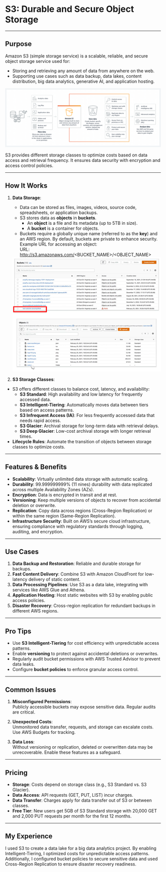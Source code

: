 # S3: Durable and Secure Object Storage  

---

## **Purpose**  

Amazon S3 (simple storage service) is a scalable, reliable, and secure object storage service used for:  
- Storing and retrieving any amount of data from anywhere on the web.  
- Supporting use cases such as data backup, data lakes, content distribution, big data analytics, generative AI, and application hosting.  

![S3 Overview](Assets/s3.png)  

S3 provides different storage classes to optimize costs based on data access and retrieval frequency. It ensures data security with encryption and access control policies.  

---

## **How It Works**  

1. **Data Storage**:  
   - Data can be stored as files, images, videos, source code, spreadsheets, or application backups.  
   - S3 stores data as **objects** in **buckets**.  
     - An **object** is a file and its metadata (up to 5TB in size).  
     - A **bucket** is a container for objects.  
   - Buckets require a globally unique name (referred to as the **key**) and an AWS region. By default, buckets are private to enhance security.  
   Example URL for accessing an object:  
URL: http://s3.amazonaws.com/<BUCKET_NAME>/<OBJECT_NAME>


   <img src="Assets\s31.png" alt="s31" width="500">
 
2. **S3 Storage Classes**:  
- S3 offers different classes to balance cost, latency, and availability:  
  - **S3 Standard**: High availability and low latency for frequently accessed data.  
  - **S3 Intelligent-Tiering**: Automatically moves data between tiers based on access patterns.  
  - **S3 Infrequent Access (IA)**: For less frequently accessed data that needs rapid access.  
  - **S3 Glacier**: Archival storage for long-term data with retrieval delays.  
  - **S3 Deep Glacier**: Low-cost archival storage with longer retrieval times.  
- **Lifecycle Rules**: Automate the transition of objects between storage classes to optimize costs.  


---

## **Features & Benefits**  

- **Scalability**: Virtually unlimited data storage with automatic scaling.  
- **Durability**: 99.999999999% (11 nines) durability with data replicated across multiple Availability Zones (AZs).  
- **Encryption**: Data is encrypted in transit and at rest.  
- **Versioning**: Keep multiple versions of objects to recover from accidental deletion or overwrite.  
- **Replication**: Copy data across regions (Cross-Region Replication) or within the same region (Same-Region Replication).  
- **Infrastructure Security**: Built on AWS’s secure cloud infrastructure, ensuring compliance with regulatory standards through logging, auditing, and encryption.  


---

## **Use Cases**  

1. **Data Backup and Restoration**: Reliable and durable storage for backups.  
2. **Fast Content Delivery**: Combine S3 with Amazon CloudFront for low-latency delivery of static content.  
3. **Data Processing Pipelines**: Use S3 as a data lake, integrating with services like AWS Glue and Athena.  
4. **Application Hosting**: Host static websites with S3 by enabling public access policies.  
5. **Disaster Recovery**: Cross-region replication for redundant backups in different AWS regions.  

---

## **Pro Tips**  

- Use **S3 Intelligent-Tiering** for cost efficiency with unpredictable access patterns.  
- Enable **versioning** to protect against accidental deletions or overwrites.  
- Regularly audit bucket permissions with AWS Trusted Advisor to prevent data leaks.  
- Configure **bucket policies** to enforce granular access control.  

---

## **Common Issues**  

1. **Misconfigured Permissions**:  
Publicly accessible buckets may expose sensitive data. Regular audits are critical.  

2. **Unexpected Costs**:  
Unmonitored data transfer, requests, and storage can escalate costs. Use AWS Budgets for tracking.  

3. **Data Loss**:  
Without versioning or replication, deleted or overwritten data may be unrecoverable. Enable these features as a safeguard.  

---

## **Pricing**  

- **Storage**: Costs depend on storage class (e.g., S3 Standard vs. S3 Glacier).  
- **Data Access**: API requests (GET, PUT, LIST) incur charges.  
- **Data Transfer**: Charges apply for data transfer out of S3 or between classes.  
- **Free Tier**: New users get 5GB of S3 Standard storage with 20,000 GET and 2,000 PUT requests per month for the first 12 months.  

---

## **My Experience**  

I used S3 to create a data lake for a big data analytics project. By enabling Intelligent-Tiering, I optimized costs for unpredictable access patterns. Additionally, I configured bucket policies to secure sensitive data and used Cross-Region Replication to ensure disaster recovery readiness.  
